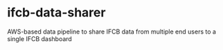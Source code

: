 # ifcb-data-sharer
AWS-based data pipeline to share IFCB data from multiple end users to a single IFCB dashboard
